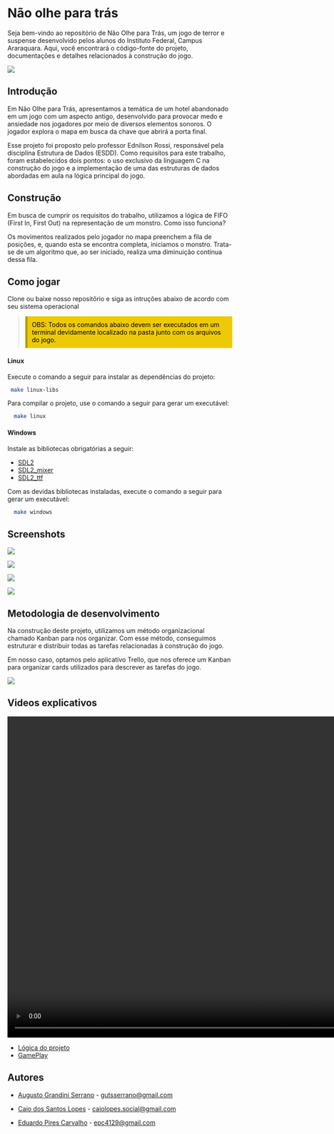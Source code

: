 
# Não olhe para trás

Seja bem-vindo ao repositório de Não Olhe para Trás, um jogo de terror e suspense desenvolvido pelos alunos do Instituto Federal, Campus Araraquara. Aqui, você encontrará o código-fonte do projeto, documentações e detalhes relacionados à construção do jogo.

![](https://i.imgur.com/8VhZT0o_d.webp?maxwidth=760&fidelity=grand)


## Introdução

Em Não Olhe para Trás, apresentamos a temática de um hotel abandonado em um jogo com um aspecto antigo, desenvolvido para provocar medo e ansiedade nos jogadores por meio de diversos elementos sonoros. O jogador explora o mapa em busca da chave que abrirá a porta final.

Esse projeto foi proposto pelo professor Ednilson Rossi, responsável pela disciplina Estrutura de Dados (ESDD). Como requisitos para este trabalho, foram estabelecidos dois pontos: o uso exclusivo da linguagem C na construção do jogo e a implementação de uma das estruturas de dados abordadas em aula na lógica principal do jogo.

## Construção
Em busca de cumprir os requisitos do trabalho, utilizamos a lógica de FIFO (First In, First Out) na representação de um monstro. Como isso funciona?

Os movimentos realizados pelo jogador no mapa preenchem a fila de posições, e, quando esta se encontra completa, iniciamos o monstro. Trata-se de um algoritmo que, ao ser iniciado, realiza uma diminuição contínua dessa fila.

## Como jogar
Clone ou baixe nosso repositõrio e siga as intruções abaixo de acordo com seu sistema operacional



> <span style="background-color: #eeca06; padding: 10px; display: block; border-left: 5px solid #b79a00; color: black">
> OBS: Todos os comandos abaixo devem ser executados em um terminal devidamente localizado na pasta junto com os arquivos do jogo. 
> </span>







#### Linux
Execute o comando a seguir para instalar as dependências do projeto:

 ```bash
  make linux-libs
  ```
Para compilar o projeto, use o comando a seguir para gerar um executável:

```bash
  make linux
  ```
#### Windows
Instale as bibliotecas obrigatórias a seguir:

- [SDL2](https://www.libsdl.org/)
- [SDL2_mixer](https://wiki.libsdl.org/SDL2_mixer/FrontPage)
- [SDL2_ttf](https://wiki.libsdl.org/SDL2_ttf/FrontPage)

Com as devidas bibliotecas instaladas, execute o comando a seguir para gerar um executável:

```bash
  make windows
  ```

## Screenshots
![](https://i.imgur.com/z6Ui7bN.png)

![](https://i.imgur.com/mIWHUc3.png)

![](https://i.imgur.com/qD4BTca.png)

![](https://i.imgur.com/NziqAJr.png)

## Metodologia de desenvolvimento

Na construção deste projeto, utilizamos um método organizacional chamado Kanban para nos organizar. Com esse método, conseguimos estruturar e distribuir todas as tarefas relacionadas à construção do jogo.

Em nosso caso, optamos pelo aplicativo Trello, que nos oferece um Kanban para organizar cards utilizados para descrever as tarefas do jogo.

![](https://i.imgur.com/8CI7wJK_d.webp?maxwidth=760&fidelity=grand)

## Videos explicativos

<video width="1080" height="720" controls>
  <source src="https://i.imgur.com/6GHJ0Q3.mp4" type="video/mp4">
</video>

- [Lógica do projeto](https://www.youtube.com/watch?v=rhTQ_YKvdUI&ab_channel=AugustoSerrano)
- [GamePlay](https://www.youtube.com/watch?v=kMrowFIeegs&ab_channel=AugustoSerrano)

## Autores
- [Augusto Grandini Serrano](@gutsserrano) - [gutsserrano@gmail.com](mailto:gutsserrano@gmail.com)

- [Caio dos Santos Lopes](@caioslopes) - [caiolopes.social@gmail.com](mailto:caiolopes.social@gmail.com) 

- [Eduardo Pires Carvalho](@EduardoPC05) - [epc4129@gmail.com](mailto:epc4129@gmail.com)
  
